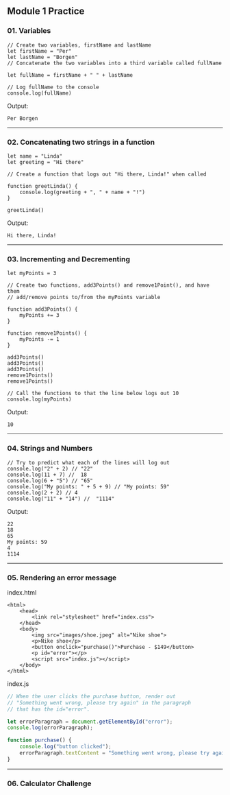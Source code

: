 ## Module 1 Practice

### 01. Variables

```
// Create two variables, firstName and lastName
let firstName = "Per"
let lastName = "Borgen"
// Concatenate the two variables into a third variable called fullName

let fullName = firstName + " " + lastName

// Log fullName to the console
console.log(fullName)
```

Output:

```
Per Borgen
```

---

### 02. Concatenating two strings in a function

```
let name = "Linda"
let greeting = "Hi there"

// Create a function that logs out "Hi there, Linda!" when called

function greetLinda() {
    console.log(greeting + ", " + name + "!")
}

greetLinda()
```

Output:

```
Hi there, Linda!
```

---

### 03. Incrementing and Decrementing

```
let myPoints = 3

// Create two functions, add3Points() and remove1Point(), and have them
// add/remove points to/from the myPoints variable

function add3Points() {
    myPoints += 3
}

function remove1Points() {
    myPoints -= 1
}

add3Points()
add3Points()
add3Points()
remove1Points()
remove1Points()

// Call the functions to that the line below logs out 10
console.log(myPoints)
```

Output:

```
10
```

---

### 04. Strings and Numbers

```
// Try to predict what each of the lines will log out
console.log("2" + 2) // "22"
console.log(11 + 7) //  18
console.log(6 + "5") // "65"
console.log("My points: " + 5 + 9) // "My points: 59"
console.log(2 + 2) // 4
console.log("11" + "14") //  "1114"
```

Output:

```
22
18
65
My points: 59
4
1114
```

---

### 05. Rendering an error message

index.html

```
<html>
    <head>
        <link rel="stylesheet" href="index.css">
    </head>
    <body>
        <img src="images/shoe.jpeg" alt="Nike shoe">
        <p>Nike shoe</p>
        <button onclick="purchase()">Purchase - $149</button>
        <p id="error"></p>
        <script src="index.js"></script>
    </body>
</html>
```

index.js

```js
// When the user clicks the purchase button, render out
// "Something went wrong, please try again" in the paragraph
// that has the id="error".

let errorParagraph = document.getElementById("error");
console.log(errorParagraph);

function purchase() {
    console.log("button clicked");
    errorParagraph.textContent = "Something went wrong, please try again";
}
```

---

### 06. Calculator Challenge
